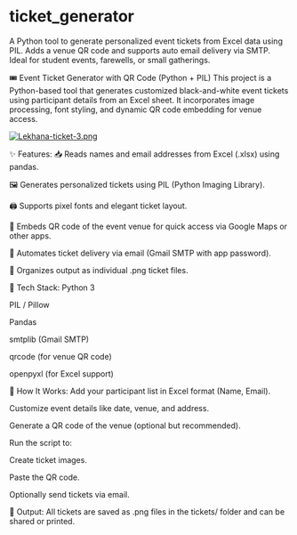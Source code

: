 # ticket_generator
A Python tool to generate personalized event tickets from Excel data using PIL. Adds a venue QR code and supports auto email delivery via SMTP. Ideal for student events, farewells, or small gatherings.

🎟️ Event Ticket Generator with QR Code (Python + PIL)
This project is a Python-based tool that generates customized black-and-white event tickets using participant details from an Excel sheet. It incorporates image processing, font styling, and dynamic QR code embedding for venue access.

[![Lekhana-ticket-3.png](https://i.postimg.cc/zBkxjsBj/Lekhana-ticket-3.png)](https://postimg.cc/mzt3Z67z)

✨ Features:
📥 Reads names and email addresses from Excel (.xlsx) using pandas.

🖼️ Generates personalized tickets using PIL (Python Imaging Library).

🖨️ Supports pixel fonts and elegant ticket layout.

📍 Embeds QR code of the event venue for quick access via Google Maps or other apps.

📧 Automates ticket delivery via email (Gmail SMTP with app password).

📁 Organizes output as individual .png ticket files.

🔧 Tech Stack:
Python 3

PIL / Pillow

Pandas

smtplib (Gmail SMTP)

qrcode (for venue QR code)

openpyxl (for Excel support)

📌 How It Works:
Add your participant list in Excel format (Name, Email).

Customize event details like date, venue, and address.

Generate a QR code of the venue (optional but recommended).

Run the script to:

Create ticket images.

Paste the QR code.

Optionally send tickets via email.

📂 Output:
All tickets are saved as .png files in the tickets/ folder and can be shared or printed.
